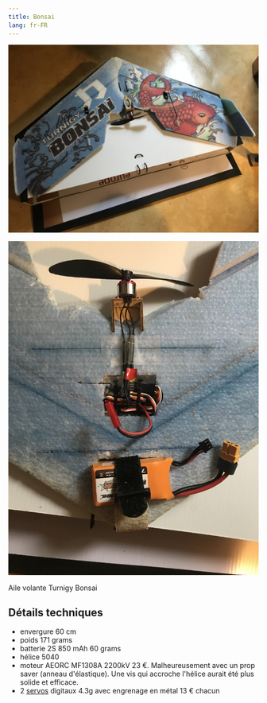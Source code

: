 ```yaml
---
title: Bonsai
lang: fr-FR
---
```


![](bonsai.JPG)

![](bonsai2.JPG)

Aile volante Turnigy Bonsai

## Détails techniques

- envergure 60 cm
- poids 171 grams
- batterie 2S 850 mAh 60 grams
- hélice 5040
- moteur AEORC MF1308A 2200kV 23 €. Malheureusement avec un prop saver (anneau d'élastique). Une vis qui accroche l'hélice aurait été plus solide et efficace.
- 2 [servos](https://fr.aliexpress.com/item/1005002650602476.html) digitaux 4.3g avec engrenage en métal 13 € chacun
